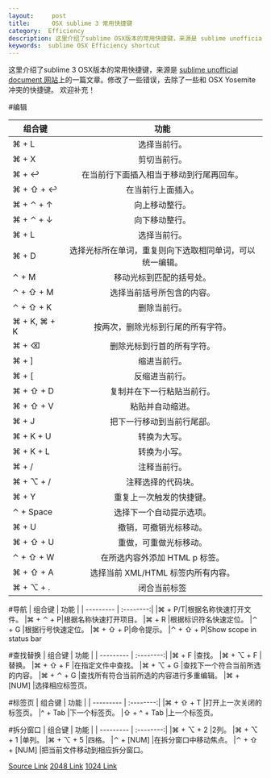 ```yaml
---
layout:     post
title:      OSX sublime 3 常用快捷键
category:  Efficiency
description: 这里介绍了sublime OSX版本的常用快捷键，来源是 sublime unofficial document 网站上的一篇文章。修改了一些错误，去除了一些和OSX Yosemete冲突的快捷键。
keywords:  sublime OSX Efficiency shortcut 
---
```

这里介绍了sublime 3 OSX版本的常用快捷键，来源是 [sublime unofficial document 网站][1]上的一篇文章。修改了一些错误，去除了一些和 OSX Yosemite 冲突的快捷键。 欢迎补充！

#编辑

| 组合键	| 功能   |
| --------- | :--------:|
|⌘ + L  |选择当前行。
|⌘ + X	|剪切当前行。
|⌘ + ↩	|在当前行下面插入相当于移动到行尾再回车。
|⌘ + ⇧ + ↩	|在当前行上面插入。
|⌘ + ⌃ + ↑	|向上移动整行。
|⌘ + ⌃ + ↓	|向下移动整行。
|⌘ + L	|选择当前行。
|⌘ + D	|选择光标所在单词，重复则向下选取相同单词，可以统一编辑。
|⌃ + M	|移动光标到匹配的括号处。
|⌃ + ⇧ + M	|选择当前括号所包含的内容。
|⌃ + ⇧ + K  |删除当前行。
|⌘ + K, ⌘ + K	|按两次，删除光标到行尾的所有字符。
|⌘ + ⌫	|删除光标到行首的所有字符。
|⌘ + ]	|缩进当前行。
|⌘ + [	|反缩进当前行。
|⌘ + ⇧ + D	|复制并在下一行粘贴当前行。
|⌘ + ⇧ + V	|粘贴并自动缩进。
|⌘ + J	|把下一行移动到当前行尾部。
|⌘ + K + U|转换为大写。
|⌘ + K + L|转换为小写。
|⌘ + /	|注释当前行。
|⌘ + ⌥ + /	|注释选择的代码块。
|⌘ + Y	|重复上一次触发的快捷键。
|⌃ + Space	|选择下一个自动提示选项。
|⌘ + U	|撤销，可撤销光标移动。
|⌘ + ⇧ + U |重做，可重做光标移动。
|⌃ + ⇧ + W	|在所选内容外添加 HTML p 标签。
|⌘ + ⇧ + A  |选择当前 XML/HTML 标签内所有内容。
|⌘ + ⌥ + .	|闭合当前标签

#导航
| 组合键	| 功能   |
| --------- | :--------:|
|⌘ + P/T|根据名称快速打开文件。
|⌘ + ⌃ + P|根据名称快速打开项目。
|⌘ + R	|根据标识符名快速定位。
|⌃ + G	|根据行号快速定位。
|⌘ + ⇧ + P|命令提示。
|⌃ + ⇧ + P|Show scope in status bar

#查找替换
| 组合键	| 功能   |
| --------- | :--------:|
|⌘ + F	    |查找。
|⌘ + ⌥ + F	|替换。
|⌘ + ⇧ + F	|在指定文件中查找。
|⌘ + ⌥ + G  |查找下一个符合当前所选的内容。
|⌘ + ⌃ + G  |查找所有符合当前所选的内容进行多重编辑。
|⌘ + [NUM]  |选择相应标签页。

#标签页
| 组合键	| 功能   |
| --------- | :--------:|
|⌘ + ⇧ + T	    |打开上一次关闭的标签页。
|^ + Tab	    |下一个标签页。
|⇧ + ^ + Tab	|上一个标签页。

#拆分窗口
| 组合键	| 功能   |
| --------- | :--------:|
|⌘ + ⌥ + 2	    |2列。
|⌘ + ⌥ + 1	    |单列。
|⌘ + ⌥ + 5	    |四格。
|⌃ + [NUM]	    |在拆分窗口中移动焦点。
|⌃ + ⇧ + [NUM]	|把当前文件移动到相应拆分窗口。

[Source Link](http://renxm.com/?_wv=2048)
[2048 Link](http://renxm.com/?_wv=2048)
[1024 Link](http://renxm.com/?_wv=1024)


  [1]: https://sublime-text-unofficial-documentation.readthedocs.org/
